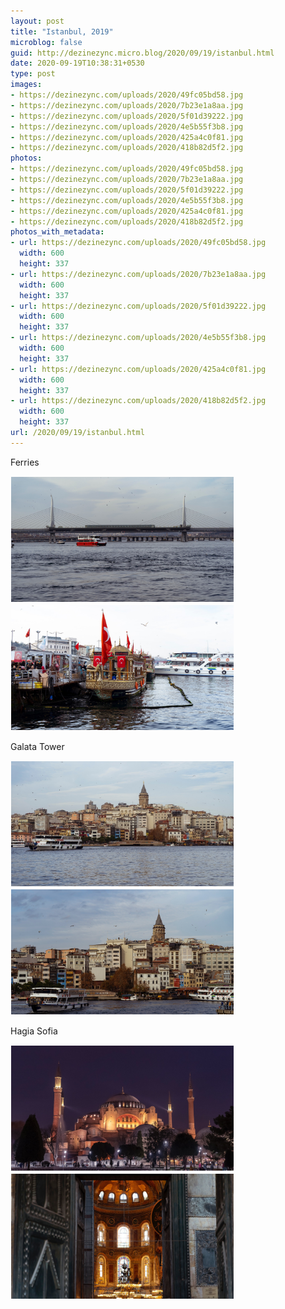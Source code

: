 ```yaml
---
layout: post
title: "Istanbul, 2019"
microblog: false
guid: http://dezinezync.micro.blog/2020/09/19/istanbul.html
date: 2020-09-19T10:38:31+0530
type: post
images:
- https://dezinezync.com/uploads/2020/49fc05bd58.jpg
- https://dezinezync.com/uploads/2020/7b23e1a8aa.jpg
- https://dezinezync.com/uploads/2020/5f01d39222.jpg
- https://dezinezync.com/uploads/2020/4e5b55f3b8.jpg
- https://dezinezync.com/uploads/2020/425a4c0f81.jpg
- https://dezinezync.com/uploads/2020/418b82d5f2.jpg
photos:
- https://dezinezync.com/uploads/2020/49fc05bd58.jpg
- https://dezinezync.com/uploads/2020/7b23e1a8aa.jpg
- https://dezinezync.com/uploads/2020/5f01d39222.jpg
- https://dezinezync.com/uploads/2020/4e5b55f3b8.jpg
- https://dezinezync.com/uploads/2020/425a4c0f81.jpg
- https://dezinezync.com/uploads/2020/418b82d5f2.jpg
photos_with_metadata:
- url: https://dezinezync.com/uploads/2020/49fc05bd58.jpg
  width: 600
  height: 337
- url: https://dezinezync.com/uploads/2020/7b23e1a8aa.jpg
  width: 600
  height: 337
- url: https://dezinezync.com/uploads/2020/5f01d39222.jpg
  width: 600
  height: 337
- url: https://dezinezync.com/uploads/2020/4e5b55f3b8.jpg
  width: 600
  height: 337
- url: https://dezinezync.com/uploads/2020/425a4c0f81.jpg
  width: 600
  height: 337
- url: https://dezinezync.com/uploads/2020/418b82d5f2.jpg
  width: 600
  height: 337
url: /2020/09/19/istanbul.html
---
```

Ferries

<a href="https://dezinezync.com/uploads/2020/49fc05bd58.jpg"><img src="uploads/2020/49fc05bd58.jpg" width="600" height="337" alt="Red Ferry" style="display: inline-block; max-height: 200px; width: auto; padding: 1px;" class="sunlit_image" /></a><a href="https://dezinezync.com/uploads/2020/7b23e1a8aa.jpg"><img src="uploads/2020/7b23e1a8aa.jpg" width="600" height="337" alt="Ferry Restaurant" style="display: inline-block; max-height: 200px; width: auto; padding: 1px;" class="sunlit_image" /></a>

Galata Tower

<a href="https://dezinezync.com/uploads/2020/5f01d39222.jpg"><img src="uploads/2020/5f01d39222.jpg" width="600" height="337" alt="Galata Tower - 1 " style="display: inline-block; max-height: 200px; width: auto; padding: 1px;" class="sunlit_image" /></a><a href="https://dezinezync.com/uploads/2020/4e5b55f3b8.jpg"><img src="uploads/2020/4e5b55f3b8.jpg" width="600" height="337" alt="Galata Tower - 2" style="display: inline-block; max-height: 200px; width: auto; padding: 1px;" class="sunlit_image" /></a>

Hagia Sofia

<a href="https://dezinezync.com/uploads/2020/425a4c0f81.jpg"><img src="uploads/2020/425a4c0f81.jpg" width="600" height="337" alt="Hagia Sofia at Dusk" style="display: inline-block; max-height: 200px; width: auto; padding: 1px;" class="sunlit_image" /></a><a href="https://dezinezync.com/uploads/2020/418b82d5f2.jpg"><img src="uploads/2020/418b82d5f2.jpg" width="600" height="337" alt="Hagia Sofia - Entrance showing the lit interiors. " style="display: inline-block; max-height: 200px; width: auto; padding: 1px;" class="sunlit_image" /></a>
